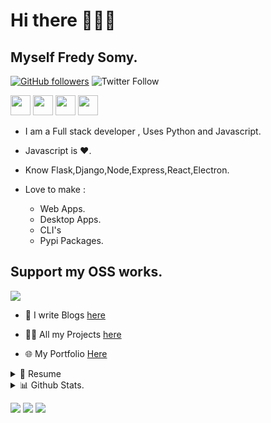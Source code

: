 # Hi there 🙋🏻‍♂️
## Myself Fredy Somy.


[![GitHub followers](https://img.shields.io/github/followers/fredysomy?style=social)]()
![Twitter Follow](https://img.shields.io/twitter/follow/FredySomy?style=social)


<a href="https://dev.to/fredysomy"><img height="32px" width="32px" src="https://encrypted-tbn0.gstatic.com/images?q=tbn:ANd9GcRgajA05XF6eHfhMRKT9EunERUm82WuKMe8MQ&usqp=CAU"></a>
<a href="https://linkedin.com/in/fredysomy"><img height="32px" width="32px" src="https://encrypted-tbn0.gstatic.com/images?q=tbn:ANd9GcRLmPdKRkCtqXB94svbTykR1XudgqXLhlolMQ&usqp=CAU"></a>
<a href="https://twitter.com/FredySomy"><img height="32px" width="32px" src="https://encrypted-tbn0.gstatic.com/images?q=tbn:ANd9GcQoaGWjOH7kQ2Vpv34G4VtDKSWVwkuqiPxV6Q&usqp=CAU"></a>
<a href="https://fredysomy.hashnode.dev"><img height="32px" width="32px" src="https://cdn.hashnode.com/res/hashnode/image/upload/v1592752137870/scHk9tTaA.png?auto=compressUQ1nKYMaA=w384-h384"></a>


* I am a Full stack developer , Uses Python and Javascript.<br>

* Javascript is ❤️.<br>

* Know Flask,Django,Node,Express,React,Electron.<br>
* Love to make :
  * Web Apps.
  * Desktop Apps.
  * CLI's
  * Pypi Packages.

## Support my OSS works.

<a href="https://www.buymeacoffee.com/fredysomy"><img src="https://img.buymeacoffee.com/button-api/?text=Buy me a coffee.&emoji=&slug=fredysomy&button_colour=FFDD00&font_colour=000000&font_family=Poppins&outline_colour=000000&coffee_colour=ffffff"></a>


* 📄 I write Blogs [here](https://blog.fredy.rocks/)

* 👩‍💻 All my Projects [here](https://projects.fredy.rocks/)

* 🌐 My Portfolio [Here](https://fredy.rocks/)

<details>
<summary>📑 Resume</summary>
<br>

 ![Metrics](https://metrics.lecoq.io/fredysomy?template=classic&isocalendar=1&languages=1&introduction=1&stars=1&people=1&followup=1&lines=1&projects=1&activity=1&achievements=1&notable=1&isocalendar.duration=half-year&languages.limit=8&languages.sections=most-used&languages.colors=github&languages.threshold=0%25&languages.indepth=false&languages.recent.load=300&languages.recent.days=14&introduction.title=true&stars.limit=4&people.limit=24&people.size=28&people.types=followers%2C%20following&people.identicons=false&people.shuffle=false&followup.sections=repositories&projects.limit=4&projects.descriptions=false&activity.limit=5&activity.load=300&activity.days=14&activity.filter=all&activity.visibility=all&activity.timestamps=false&achievements.threshold=C&achievements.secrets=true&achievements.limit=0&notable.repositories=false&config.timezone=Asia%2FCalcutta)
 
 
</details>

<details>
<summary>📊 Github Stats.</summary>
<br>

[![GitHub Streak](https://github-readme-streak-stats.herokuapp.com?user=fredysomy&theme=dark&hide_border=true)](https://git.io/streak-stats)

[![trophy](https://github-profile-trophy.vercel.app/?username=fredysomy&margin-w=15&column=4&row=3)](https://github.com/ryo-ma/github-profile-trophy)

[![Top Langs](https://github-readme-stats.vercel.app/api/top-langs/?username=fredysomy&layout=compact&langs_count=8)](https://github.com/fredysomy)
![Fredy's github stats](https://github-readme-stats.vercel.app/api?username=fredysomy&show_icons=true&hide=["issues"])

</details>

![](https://komarev.com/ghpvc/?username=fredysomy&color=010040&style=flat-square)
![](https://img.shields.io/github/followers/fredysomy?style=flat-square)
![](https://img.shields.io/github/stars/fredysomy?style=flat-square)



 
